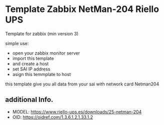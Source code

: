 # Template Zabbix NetMan-204 Riello UPS

Template for zabbix (min version 3)

simple use:
- open your zabbix monitor server
- import this template
- and create a host
- set SAI IP address
- asign this temmplate to host

this template give you all data from your sai with network card Netman204  

## additional Info.
- MODEL: https://www.riello-ups.es/downloads/25-netman-204 
- OID: https://oidref.com/1.3.6.1.2.1.33.1.2
